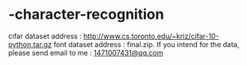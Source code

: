 # -character-recognition
cifar dataset address : http://www.cs.toronto.edu/~kriz/cifar-10-python.tar.gz
font dataset address : final.zip. If you intend for the data, please send email to me : 1471007431@qq.com
